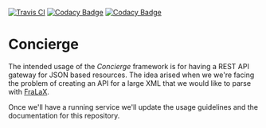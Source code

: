[![Travis CI](https://travis-ci.org/1and1/concierge.svg?branch=master)](https://travis-ci.org/1and1/concierge) 
[![Codacy Badge](https://api.codacy.com/project/badge/grade/bc3bc8ae53944d9e991b071a270f4b0c)](https://www.codacy.com/app/1and1_NDev/concierge) 
[![Codacy Badge](https://api.codacy.com/project/badge/coverage/bc3bc8ae53944d9e991b071a270f4b0c)](https://www.codacy.com/app/1and1_NDev/concierge)

Concierge
============

The intended usage of the _Concierge_ framework is for having a REST API gateway for JSON based resources.
The idea arised when we we're facing the problem of creating an API for a large XML that we would like to parse with [FraLaX](https://github.com/1and1/fralax).

Once we'll have a running service we'll update the usage guidelines and the documentation for this repository.